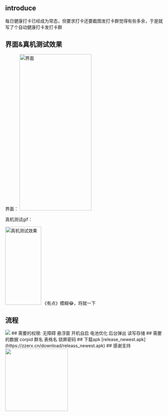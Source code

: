 ## introduce
  每日健康打卡已经成为常态，但要求打卡还要截图发打卡群觉得有些多余，于是就写了个自动健康打卡发打卡群
## 界面&真机测试效果
界面：
 <img src="https://zzerx.cn/blogimages/main.jpg" alt="界面" height="500" width="230"/>

真机测试gif：

 <img src="https://zzerx.cn/blogimages/test_effect.gif" alt="真机测试效果"  height="250" width="115"/>
《有点》模糊😂，将就一下

## 流程
 <img src="https://zzerx.cn/blogimages/auto_ding_flowchart.png" />
## 需要的权限: 
     无障碍 悬浮窗 开机自启 电池优化 后台弹出 读写存储
## 需要的数据
      corpid 群名 表格名 锁屏密码
## 下载apk
[release_newest.apk](https://zzerx.cn/download/releass_newest.apk)
## 感谢支持
<img src="https://zzerx.cn/blogimages/beg_wx.png"  height="200" width="200"/>
